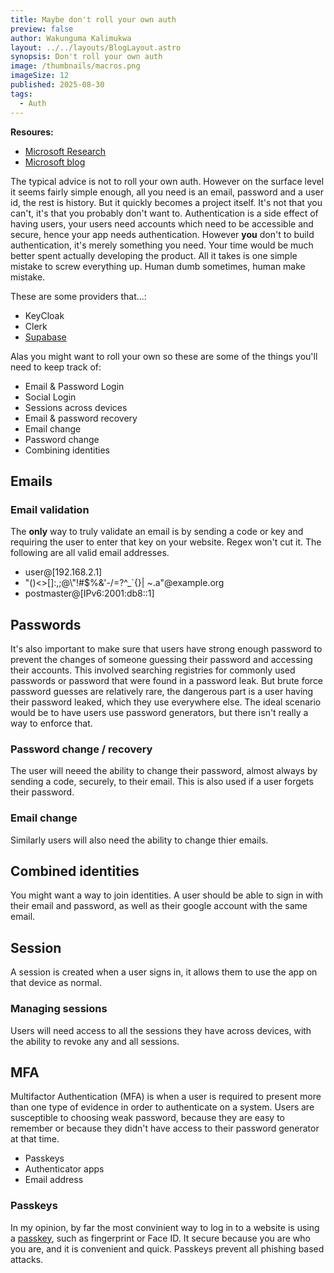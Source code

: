 ```yaml
---
title: Maybe don't roll your own auth
preview: false
author: Wakunguma Kalimukwa
layout: ../../layouts/BlogLayout.astro
synopsis: Don't roll your own auth
image: /thumbnails/macros.png
imageSize: 12
published: 2025-08-30
tags:
  - Auth
---
```


**Resoures:**
- [Microsoft Research](https://www.microsoft.com/en-us/research/wp-content/uploads/2016/06/Microsoft_Password_Guidance-1.pdf)
- [Microsoft blog](https://techcommunity.microsoft.com/blog/microsoft-entra-blog/your-paword-doesnt-matter/731984)
  
The typical advice is not to roll your own auth. However on the surface level it seems fairly simple enough, all you need is an email, password and a user id, the rest is history. But it quickly becomes a project
itself. It's not that you can't, it's that you probably don't want to. Authentication is a side effect of having users, your users need accounts which need to be accessible and secure, hence your app needs authentication. However **you** don't to build authentication, it's merely something you need. Your time would be much better spent actually developing the product. 
All it takes is one simple mistake to screw everything up. Human dumb sometimes, human make mistake.

These are some providers that...:
- KeyCloak
- Clerk
- [Supabase](https://supabase.com/docs/guides/auth)

Alas you might want to roll your own so these are some of the things you'll need to keep track of:
- Email & Password Login
- Social Login
- Sessions across devices
- Email & password recovery
- Email change
- Password change
- Combining identities

## Emails

### Email validation
The **only** way to truly validate an email is by sending a code or key and requiring the user to enter that key on your website. Regex won't cut it. The following are all valid email addresses. 

- user@[192.168.2.1]
- "()<>[]:,;@\\\"!#$%&'-/=?^_`{}| ~.a"@example.org
- postmaster@[IPv6:2001:db8::1]


## Passwords
It's also important to make sure that users have strong enough password to prevent the changes of someone guessing their password and accessing their accounts. This involved searching registries for commonly used passwords or password that were found in a password leak. But brute force password guesses are relatively rare, the dangerous part is a user having their password leaked, which they use everywhere else. The ideal scenario would be to have users use password generators, but there isn't really a way to enforce that.

### Password change / recovery
The user will neeed the ability to change their password, almost always by sending a code, securely, to their email. This is also used if a user forgets their password.

### Email change
Similarly users will also need the ability to change thier emails.

## Combined identities
You might want a way to join identities. A user should be able to sign in with their email and password, as well as their google account with the same email.

## Session
A session is created when a user signs in, it allows them to use the app on that device as normal.

### Managing sessions
Users will need access to all the sessions they have across devices, with the ability to revoke any and all sessions.

## MFA
Multifactor Authentication (MFA) is when a user is required to present more than one type of evidence in order to authenticate on a system. Users are susceptible to choosing weak password, because they are easy to remember or because they didn't have access to their password generator at that time.

- Passkeys
- Authenticator apps
- Email address

### Passkeys
In my opinion, by far the most convinient way to log in to a website is using a [passkey](https://www.passkeys.io/), such as fingerprint or Face ID. It secure because you are who you are, and it is convenient and quick. Passkeys prevent all phishing based attacks.
